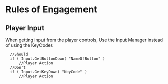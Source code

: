 # Rules of Engagement

## Player Input
When getting input from the player controls, Use the Input Manager instead of using the KeyCodes

```
  //Should
  if ( Input.GetButtonDown( "NameOfButton" )
      //Player Action
  //Don't
  if ( Input.GetKeyDown( "KeyCode" )
      //Player Action
```
